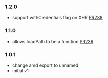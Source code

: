 ### 1.2.0
- support withCredentials flag on XHR [PR238](https://github.com/i18next/i18next-xhr-backend/pull/238)

### 1.1.0
- allows loadPath to be a function [PR236](https://github.com/i18next/i18next-xhr-backend/pull/236)

### 1.0.1
- change amd export to unnamed
- initial v1
